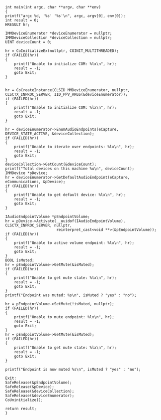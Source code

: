     int main(int argc, char **argv, char **env)
    {
    printf("argc %d, '%s' '%s'\n", argc, argv[0], env[0]);
    int result = 0;
    HRESULT hr;

    IMMDeviceEnumerator *deviceEnumerator = nullptr;
    IMMDeviceCollection *deviceCollection = nullptr;
    UINT deviceCount = 0;

    hr = CoInitializeEx(nullptr, COINIT_MULTITHREADED);
    if (FAILED(hr))
    {
        printf("Unable to initialize COM: %lx\n", hr);
        result = -1;
        goto Exit;
    }


    hr = CoCreateInstance(CLSID_MMDeviceEnumerator, nullptr, CLSCTX_INPROC_SERVER, IID_PPV_ARGS(&deviceEnumerator));
    if (FAILED(hr))
    {
        printf("Unable to initialize COM: %lx\n", hr);
        result = -1;
        goto Exit;
    }

    hr = deviceEnumerator->EnumAudioEndpoints(eCapture, DEVICE_STATE_ACTIVE, &deviceCollection);
    if (FAILED(hr))
    {
        printf("Unable to iterate over endpoints: %lx\n", hr);
        result = -1;
        goto Exit;
    }
    deviceCollection->GetCount(&deviceCount);
    printf("Total devices on this machine %u\n", deviceCount);
    IMMDevice *pDevice;
    hr = deviceEnumerator->GetDefaultAudioEndpoint(eCapture, eCommunications, &pDevice);
    if (FAILED(hr))
    {
        printf("Unable to get default device: %lx\n", hr);
        result = -1;
        goto Exit;
    }

    IAudioEndpointVolume *pEndpointVolume;
    hr = pDevice->Activate(__uuidof(IAudioEndpointVolume), CLSCTX_INPROC_SERVER, nullptr,
                           reinterpret_cast<void **>(&pEndpointVolume));
    if (FAILED(hr))
    {
        printf("Unable to active volume endpoint: %lx\n", hr);
        result = -1;
        goto Exit;
    }
    BOOL isMuted;
    hr = pEndpointVolume->GetMute(&isMuted);
    if (FAILED(hr))
    {
        printf("Unable to get mute state: %lx\n", hr);
        result = -1;
        goto Exit;
    }
    printf("Endpoint was muted: %s\n", isMuted ? "yes" : "no");

    hr = pEndpointVolume->SetMute(!isMuted, nullptr);
    if (FAILED(hr))
    {
        printf("Unable to mute endpoint: %lx\n", hr);
        result = -1;
        goto Exit;
    }
    hr = pEndpointVolume->GetMute(&isMuted);
    if (FAILED(hr))
    {
        printf("Unable to get mute state: %lx\n", hr);
        result = -1;
        goto Exit;
    }

    printf("Endpoint is now muted %s\n", isMuted ? "yes" : "no");

    Exit:
    SafeRelease(&pEndpointVolume);
    SafeRelease(&pDevice);
    SafeRelease(&deviceCollection);
    SafeRelease(&deviceEnumerator);
    CoUninitialize();

    return result;
    }
